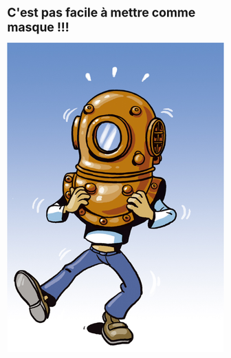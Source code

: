 # C'est pas facile à mettre comme masque !!!

<img src="scaphandre.jpg" class="img-responsive" alt=""> </div>
